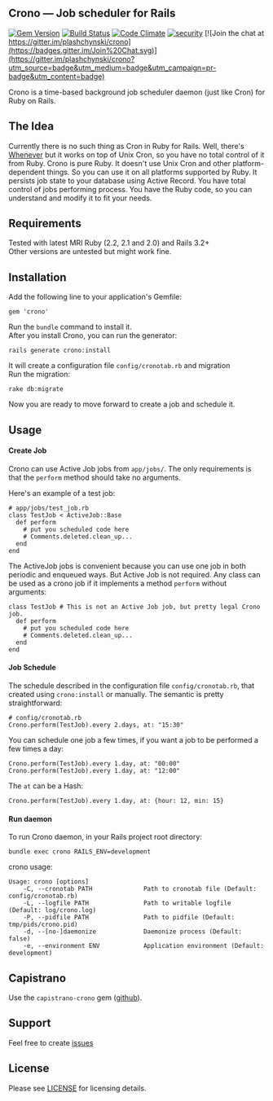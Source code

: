 Crono — Job scheduler for Rails
------------------------
[![Gem Version](https://badge.fury.io/rb/crono.svg)](http://badge.fury.io/rb/crono)
[![Build Status](https://travis-ci.org/plashchynski/crono.svg?branch=master)](https://travis-ci.org/plashchynski/crono)
[![Code Climate](https://codeclimate.com/github/plashchynski/crono/badges/gpa.svg)](https://codeclimate.com/github/plashchynski/crono)
[![security](https://hakiri.io/github/plashchynski/crono/master.svg)](https://hakiri.io/github/plashchynski/crono/master)
[![Join the chat at https://gitter.im/plashchynski/crono](https://badges.gitter.im/Join%20Chat.svg)](https://gitter.im/plashchynski/crono?utm_source=badge&utm_medium=badge&utm_campaign=pr-badge&utm_content=badge)

Crono is a time-based background job scheduler daemon (just like Cron) for Ruby on Rails.


## The Idea

Currently there is no such thing as Cron in Ruby for Rails. Well, there's [Whenever](https://github.com/javan/whenever) but it works on top of Unix Cron, so you have no total control of it from Ruby. Crono is pure Ruby. It doesn't use Unix Cron and other platform-dependent things. So you can use it on all platforms supported by Ruby. It persists job state to your database using Active Record. You have total control of jobs performing process. You have the Ruby code, so you can understand and modify it to fit your needs.


## Requirements

Tested with latest MRI Ruby (2.2, 2.1 and 2.0) and Rails 3.2+  
Other versions are untested but might work fine.


## Installation

Add the following line to your application's Gemfile:

    gem 'crono'

Run the `bundle` command to install it.  
After you install Crono, you can run the generator:

    rails generate crono:install

It will create a configuration file `config/cronotab.rb` and migration  
Run the migration:

    rake db:migrate

Now you are ready to move forward to create a job and schedule it.


## Usage

#### Create Job

Crono can use Active Job jobs from `app/jobs/`. The only requirements is that the `perform` method should take no arguments.

Here's an example of a test job:

    # app/jobs/test_job.rb
    class TestJob < ActiveJob::Base
      def perform
        # put you scheduled code here
        # Comments.deleted.clean_up...
      end
    end

The ActiveJob jobs is convenient because you can use one job in both periodic and enqueued ways. But Active Job is not required. Any class can be used as a crono job if it implements a method `perform` without arguments:

    class TestJob # This is not an Active Job job, but pretty legal Crono job.
      def perform
        # put you scheduled code here
        # Comments.deleted.clean_up...
      end
    end


#### Job Schedule

The schedule described in the configuration file `config/cronotab.rb`, that created using `crono:install` or manually. The semantic is pretty straightforward:

    # config/cronotab.rb
    Crono.perform(TestJob).every 2.days, at: "15:30"

You can schedule one job a few times, if you want a job to be performed a few times a day:

    Crono.perform(TestJob).every 1.day, at: "00:00"
    Crono.perform(TestJob).every 1.day, at: "12:00"

The `at` can be a Hash:

    Crono.perform(TestJob).every 1.day, at: {hour: 12, min: 15}


#### Run daemon

To run Crono daemon, in your Rails project root directory:

    bundle exec crono RAILS_ENV=development

crono usage:
```
Usage: crono [options]
    -C, --cronotab PATH              Path to cronotab file (Default: config/cronotab.rb)
    -L, --logfile PATH               Path to writable logfile (Default: log/crono.log)
    -P, --pidfile PATH               Path to pidfile (Default: tmp/pids/crono.pid)
    -d, --[no-]daemonize             Daemonize process (Default: false)
    -e, --environment ENV            Application environment (Default: development)
```

## Capistrano

Use the `capistrano-crono` gem ([github](https://github.com/plashchynski/capistrano-crono/)).


## Support

Feel free to create [issues](https://github.com/plashchynski/crono/issues)


## License

Please see [LICENSE](https://github.com/plashchynski/crono/blob/master/LICENSE) for licensing details.
